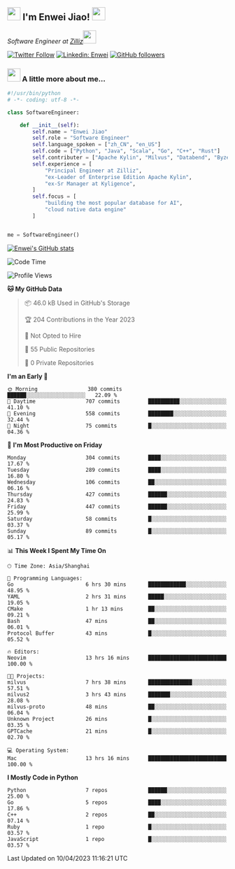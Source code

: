 <h2><img src="https://emojis.slackmojis.com/emojis/images/1531849430/4246/blob-sunglasses.gif?1531849430" width="30"/> I'm  Enwei Jiao! <img src="https://media.giphy.com/media/juBt25nT1KGys/giphy.gif" width=30> </h2>
<!-- <img align='right' src="https://media.giphy.com/media/M9gbBd9nbDrOTu1Mqx/giphy.gif" width="230"> -->
<p><em>Software Engineer at <a href="https://zilliz.com/">Zilliz</a><img src="https://media.giphy.com/media/WUlplcMpOCEmTGBtBW/giphy.gif" width="30"></em></p>

[![Twitter Follow](https://img.shields.io/twitter/follow/misteranmol?label=Follow)](https://twitter.com/intent/follow?screen_name=EnweiJiao)
[![Linkedin: Enwei](https://img.shields.io/badge/-enwei-blue?style=&logo=Linkedin&logoColor=white&link=https://www.linkedin.com/in/enwei-jiao-41192a97)](https://www.linkedin.com/in/enwei-jiao-41192a97/)
[![GitHub followers](https://img.shields.io/github/followers/jiaoew1991?label=Follow&style=social)](https://github.com/jiaoew1991)


### <img src="https://media.giphy.com/media/VgCDAzcKvsR6OM0uWg/giphy.gif" width="30"> A little more about me...  

```python
#!/usr/bin/python
# -*- coding: utf-8 -*-

class SoftwareEngineer:

    def __init__(self):
        self.name = "Enwei Jiao"
        self.role = "Software Engineer"
        self.language_spoken = ["zh_CN", "en_US"]
        self.code = ["Python", "Java", "Scala", "Go", "C++", "Rust"]
        self.contributer = ["Apache Kylin", "Milvus", "Databend", "Byzer-Lang"]
        self.experience = [
            "Principal Engineer at Zilliz",
            "ex-Leader of Enterprise Edition Apache Kylin",
            "ex-Sr Manager at Kyligence",
        ]
        self.focus = [
            "building the most popular database for AI",
            "cloud native data engine"
        ]


me = SoftwareEngineer()
```

[![Enwei's GitHub stats](https://github-readme-stats.vercel.app/api?username=jiaoew1991&count_private=true&show_icons=true)](https://github.com/jiaoew1991/jiaoew1991)

<!-- [![Top Langs](https://github-readme-stats.vercel.app/api/top-langs/?username=jiaoew1991&layout=compact)](https://github.com/jiaoew1991/jiaoew1991) -->

<!--START_SECTION:waka-->
![Code Time](http://img.shields.io/badge/Code%20Time-621%20hrs%2020%20mins-blue)

![Profile Views](http://img.shields.io/badge/Profile%20Views-0-blue)

**🐱 My GitHub Data** 

> 📦 46.0 kB Used in GitHub's Storage 
 > 
> 🏆 204 Contributions in the Year 2023
 > 
> 🚫 Not Opted to Hire
 > 
> 📜 55 Public Repositories 
 > 
> 🔑 0 Private Repositories 
 > 
**I'm an Early 🐤** 

```text
🌞 Morning                380 commits         ██████░░░░░░░░░░░░░░░░░░░   22.09 % 
🌆 Daytime                707 commits         ██████████░░░░░░░░░░░░░░░   41.10 % 
🌃 Evening                558 commits         ████████░░░░░░░░░░░░░░░░░   32.44 % 
🌙 Night                  75 commits          █░░░░░░░░░░░░░░░░░░░░░░░░   04.36 % 
```
📅 **I'm Most Productive on Friday** 

```text
Monday                   304 commits         ████░░░░░░░░░░░░░░░░░░░░░   17.67 % 
Tuesday                  289 commits         ████░░░░░░░░░░░░░░░░░░░░░   16.80 % 
Wednesday                106 commits         ██░░░░░░░░░░░░░░░░░░░░░░░   06.16 % 
Thursday                 427 commits         ██████░░░░░░░░░░░░░░░░░░░   24.83 % 
Friday                   447 commits         ██████░░░░░░░░░░░░░░░░░░░   25.99 % 
Saturday                 58 commits          █░░░░░░░░░░░░░░░░░░░░░░░░   03.37 % 
Sunday                   89 commits          █░░░░░░░░░░░░░░░░░░░░░░░░   05.17 % 
```


📊 **This Week I Spent My Time On** 

```text
🕑︎ Time Zone: Asia/Shanghai

💬 Programming Languages: 
Go                       6 hrs 30 mins       ████████████░░░░░░░░░░░░░   48.95 % 
YAML                     2 hrs 31 mins       █████░░░░░░░░░░░░░░░░░░░░   19.05 % 
CMake                    1 hr 13 mins        ██░░░░░░░░░░░░░░░░░░░░░░░   09.21 % 
Bash                     47 mins             ██░░░░░░░░░░░░░░░░░░░░░░░   06.01 % 
Protocol Buffer          43 mins             █░░░░░░░░░░░░░░░░░░░░░░░░   05.52 % 

🔥 Editors: 
Neovim                   13 hrs 16 mins      █████████████████████████   100.00 % 

🐱‍💻 Projects: 
milvus                   7 hrs 38 mins       ██████████████░░░░░░░░░░░   57.51 % 
milvus2                  3 hrs 43 mins       ███████░░░░░░░░░░░░░░░░░░   28.08 % 
milvus-proto             48 mins             ██░░░░░░░░░░░░░░░░░░░░░░░   06.04 % 
Unknown Project          26 mins             █░░░░░░░░░░░░░░░░░░░░░░░░   03.35 % 
GPTCache                 21 mins             █░░░░░░░░░░░░░░░░░░░░░░░░   02.70 % 

💻 Operating System: 
Mac                      13 hrs 16 mins      █████████████████████████   100.00 % 
```

**I Mostly Code in Python** 

```text
Python                   7 repos             ██████░░░░░░░░░░░░░░░░░░░   25.00 % 
Go                       5 repos             ████░░░░░░░░░░░░░░░░░░░░░   17.86 % 
C++                      2 repos             ██░░░░░░░░░░░░░░░░░░░░░░░   07.14 % 
Ruby                     1 repo              █░░░░░░░░░░░░░░░░░░░░░░░░   03.57 % 
JavaScript               1 repo              █░░░░░░░░░░░░░░░░░░░░░░░░   03.57 % 
```




 Last Updated on 10/04/2023 11:16:21 UTC
<!--END_SECTION:waka-->
